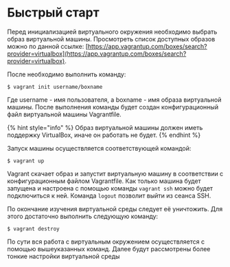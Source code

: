 # Быстрый старт

Перед инициализацией виртуального окружения необходимо выбрать образ виртуальной машины. Просмотреть список доступных образов можно по данной ссылке: [https://app.vagrantup.com/boxes/search?provider=virtualbox](https://app.vagrantup.com/boxes/search?provider=virtualbox). 

После необходимо выполнить команду: 

```text
$ vagrant init username/boxname
```

Где username  - имя пользователя, а boxname - имя образа виртуальной машины. После выполнения команды будет создан конфигурационный файл виртуальной машины Vagrantfile. 

{% hint style="info" %}
Образ виртуальной машины должен иметь поддержку VirtualBox, иначе он работать не будет.
{% endhint %}

  Запуск машины осуществляется соответствующей командой: 

```text
$ vagrant up
```

Vagrant скачает образ и запустит виртуальную машину в соответствии с конфигурационным файлом Vagrantfile. Как только машина будет запущена и настроена с помощью команды `vagrant ssh`  можно будет подключиться к ней. Команда `logout`  позволит выйти из сеанса SSH. 

По окончание изучения виртуальной среды следует её уничтожить. Для этого достаточно выполнить следующую команду: 

```text
$ vagrant destroy
```

По сути вся работа с виртуальным окружением осуществляется с помощью вышеуказанных команд. Далее будут рассмотрены более тонкие настройки виртуальной среды

